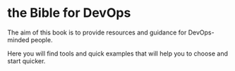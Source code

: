 # the Bible for DevOps

The aim of this book is to provide resources and guidance for DevOps-minded people.

Here you will find tools and quick examples that will help you to choose and start quicker.